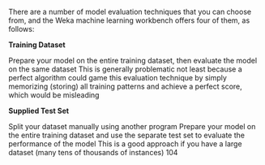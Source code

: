 There are a number of model evaluation techniques that you can choose from, and the Weka
machine learning workbench offers four of them, as follows:

**Training Dataset**

Prepare your model on the entire training dataset, then evaluate the model on the same dataset
This is generally problematic not least because a perfect algorithm could game this evaluation
technique by simply memorizing (storing) all training patterns and achieve a perfect score,
which would be misleading

**Supplied Test Set**

Split your dataset manually using another program Prepare your model on the entire training
dataset and use the separate test set to evaluate the performance of the model This is a good
approach if you have a large dataset (many tens of thousands of instances)
104


